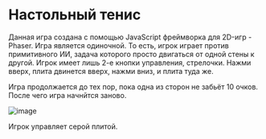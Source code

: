 # Настольный тенис

Данная игра создана с помощью JavaScript фреймворка для 2D-игр - Phaser.
Игра является одиночной. То есть, игрок играет против примитивного ИИ, задача которого просто двигаться от одной стены к другой. Игрок имеет лишь 2-е кнопки управления, стрелочки. 
Нажми вверх, плита двинется вверх, нажми вниз, и плита туда же.

Игра продолжается до тех пор, пока одна из сторон не забьёт 10 очков. После чего игра начнйтся заново.

![image](https://user-images.githubusercontent.com/76633175/132049207-97ab5849-0852-4849-9e8c-11e092bab8be.png)

Игрок управляет серой плитой.
